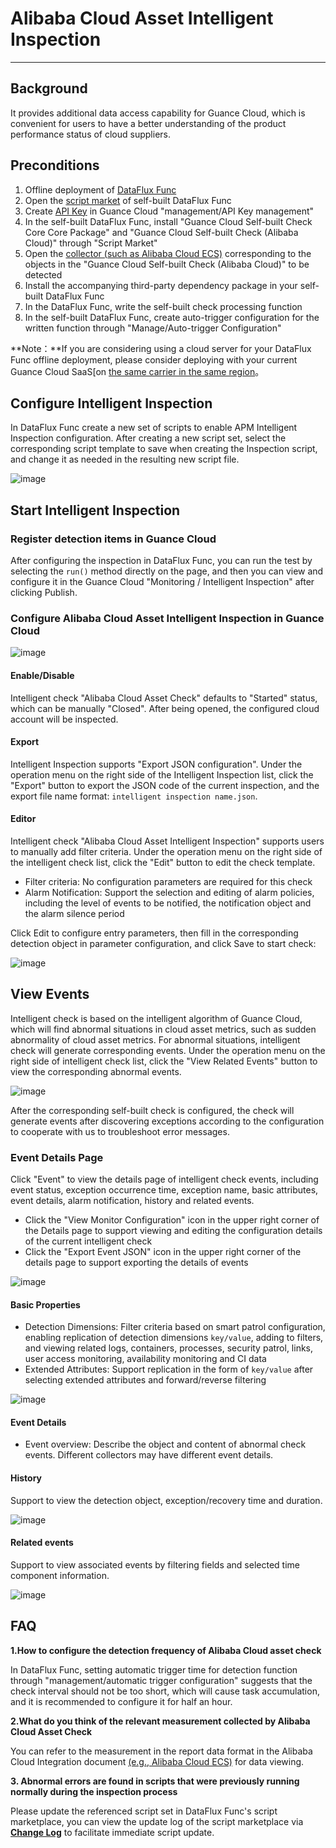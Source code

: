 # Alibaba Cloud Asset Intelligent Inspection
---

## Background

It provides additional data access capability for Guance Cloud, which is convenient for users to have a better understanding of the product performance status of cloud suppliers.

## Preconditions

1. Offline deployment of [DataFlux Func](https://func.guance.com/#/)
2. Open the [script market](https://func.guance.com/doc/script-market-basic-usage/) of self-built DataFlux Func 
3. Create [API Key](../../management/api-key/open-api.md) in Guance Cloud "management/API Key management" 
4. In the self-built DataFlux Func, install "Guance Cloud Self-built Check Core Core Package" and "Guance Cloud Self-built Check (Alibaba Cloud)" through "Script Market"
5. Open the [collector (such as Alibaba Cloud ECS)](https://func.guance.com/doc/script-market-guance-aliyun-ecs/) corresponding to the objects in the "Guance Cloud Self-built Check (Alibaba Cloud)" to be detected
6. Install the accompanying third-party dependency package in your self-built DataFlux Func
7. In the DataFlux Func, write the self-built check processing function
8. In the self-built DataFlux Func, create auto-trigger configuration for the written function through "Manage/Auto-trigger Configuration"

**Note：**If you are considering using a cloud server for your DataFlux Func offline deployment, please consider deploying with your current Guance Cloud SaaS[on [the same carrier in the same region](../../../getting-started/necessary-for-beginners/select-site/)。

## Configure Intelligent Inspection

In DataFlux Func create a new set of scripts to enable APM Intelligent Inspection configuration. After creating a new script set, select the corresponding script template to save when creating the Inspection script, and change it as needed in the resulting new script file.

![image](../img/cloudasset11.png)

## Start Intelligent Inspection

### Register detection items in Guance Cloud

After configuring the inspection in DataFlux Func, you can run the test by selecting the `run()` method directly on the page, and then you can view and configure it in the Guance Cloud "Monitoring / Intelligent Inspection" after clicking Publish.

### Configure Alibaba Cloud Asset Intelligent Inspection in Guance Cloud

![image](../img/cloudasset01.png)

#### Enable/Disable

Intelligent check "Alibaba Cloud Asset Check" defaults to "Started" status, which can be manually "Closed". After being opened, the configured cloud account will be inspected.

#### Export

Intelligent Inspection supports "Export JSON configuration". Under the operation menu on the right side of the Intelligent Inspection list, click the "Export" button to export the JSON code of the current inspection, and the export file name format: `intelligent inspection name.json`.

#### Editor

Intelligent check "Alibaba Cloud Asset Intelligent Inspection" supports users to manually add filter criteria. Under the operation menu on the right side of the intelligent check list, click the "Edit" button to edit the check template.

* Filter criteria: No configuration parameters are required for this check
* Alarm Notification: Support the selection and editing of alarm policies, including the level of events to be notified, the notification object and the alarm silence period
  

Click Edit to configure entry parameters, then fill in the corresponding detection object in parameter configuration, and click Save to start check:

![image](../img/cloudasset02.png)

## View Events

Intelligent check is based on the intelligent algorithm of Guance Cloud, which will find abnormal situations in cloud asset metrics, such as sudden abnormality of cloud asset metrics. For abnormal situations, intelligent check will generate corresponding events. Under the operation menu on the right side of intelligent check list, click the "View Related Events" button to view the corresponding abnormal events.

![image](../img/cloudasset03.png)

After the corresponding self-built check is configured, the check will generate events after discovering exceptions according to the configuration to cooperate with us to troubleshoot error messages.

### Event Details Page
Click "Event" to view the details page of intelligent check events, including event status, exception occurrence time, exception name, basic attributes, event details, alarm notification, history and related events.

* Click the "View Monitor Configuration" icon in the upper right corner of the Details page to support viewing and editing the configuration details of the current intelligent check
* Click the "Export Event JSON" icon in the upper right corner of the details page to support exporting the details of events

![image](../img/cloudasset04.png)

#### Basic Properties

* Detection Dimensions: Filter criteria based on smart patrol configuration, enabling replication of detection dimensions `key/value`, adding to filters, and viewing related logs, containers, processes, security patrol, links, user access monitoring, availability monitoring and CI data
* Extended Attributes: Support replication in the form of `key/value` after selecting extended attributes and forward/reverse filtering

![image](../img/cloudasset05.png)

#### Event Details

- Event overview: Describe the object and content of abnormal check events. Different collectors may have different event details.

#### History
 Support to view the detection object, exception/recovery time and duration.

![image](../img/cloudasset06.png)

#### Related events
Support to view associated events by filtering fields and selected time component information.

![image](../img/cloudasset07.png)


## FAQ
**1.How to configure the detection frequency of Alibaba Cloud asset check**

In DataFlux Func, setting automatic trigger time for detection function through "management/automatic trigger configuration" suggests that the check interval should not be too short, which will cause task accumulation, and it is recommended to configure it for half an hour.

**2.What do you think of the relevant measurement collected by Alibaba Cloud Asset Check**

You can refer to the measurement in the report data format in the Alibaba Cloud Integration document [(e.g., Alibaba Cloud ECS)](https://func.guance.com/doc/script-market-guance-aliyun-ecs/) for data viewing.

**3. Abnormal errors are found in scripts that were previously running normally during the inspection process**

Please update the referenced script set in DataFlux Func's script marketplace, you can view the update log of the script marketplace via [**Change Log**](https://func.guance.com/doc/script-market-guance-changelog/) to facilitate immediate script update.





